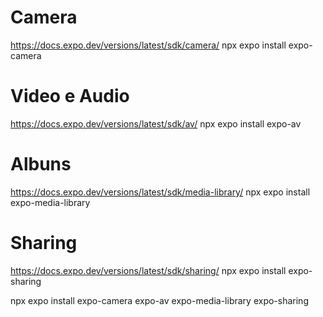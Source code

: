 # Camera
https://docs.expo.dev/versions/latest/sdk/camera/
npx expo install expo-camera


# Video e Audio
https://docs.expo.dev/versions/latest/sdk/av/
npx expo install expo-av

# Albuns
https://docs.expo.dev/versions/latest/sdk/media-library/
npx expo install expo-media-library

# Sharing
https://docs.expo.dev/versions/latest/sdk/sharing/
npx expo install expo-sharing

npx expo install expo-camera expo-av expo-media-library expo-sharing
